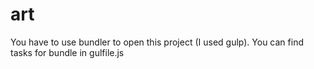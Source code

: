 # art

You have to use bundler to open this project (I used gulp). You can find tasks for bundle in gulfile.js
